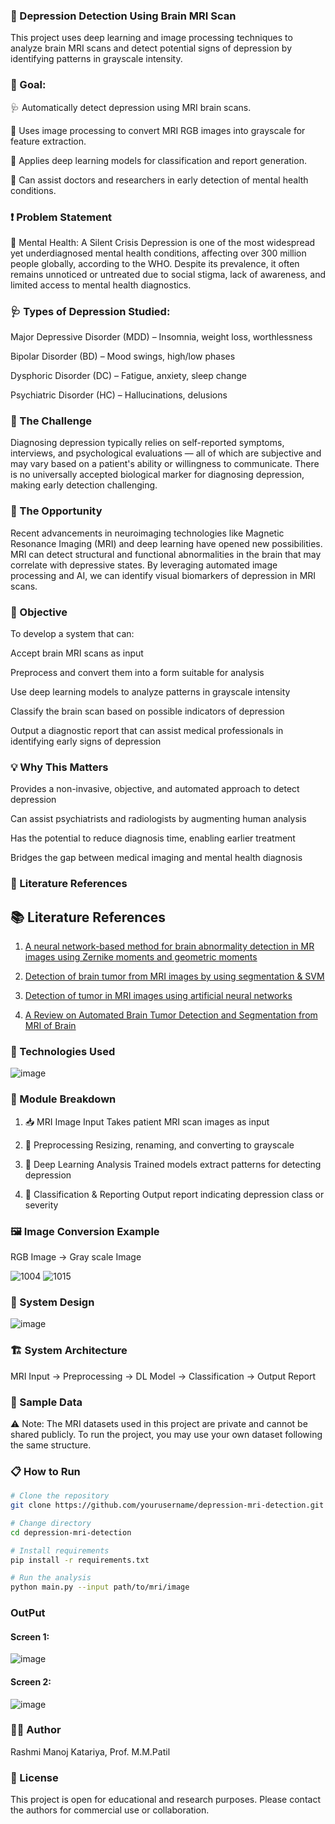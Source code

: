### 🧠 Depression Detection Using Brain MRI Scan
This project uses deep learning and image processing techniques to analyze brain MRI scans and detect potential signs of depression by identifying patterns in grayscale intensity.

### 🎯 Goal: 
🩺 Automatically detect depression using MRI brain scans.

🧠 Uses image processing to convert MRI RGB images into grayscale for feature extraction.

🤖 Applies deep learning models for classification and report generation.

🏥 Can assist doctors and researchers in early detection of mental health conditions.

### ❗ Problem Statement
🧠 Mental Health: A Silent Crisis
Depression is one of the most widespread yet underdiagnosed mental health conditions, affecting over 300 million people globally, according to the WHO. Despite its prevalence, it often remains unnoticed or untreated due to social stigma, lack of awareness, and limited access to mental health diagnostics.

### 🩺 Types of Depression Studied:
Major Depressive Disorder (MDD) – Insomnia, weight loss, worthlessness

Bipolar Disorder (BD) – Mood swings, high/low phases

Dysphoric Disorder (DC) – Fatigue, anxiety, sleep change

Psychiatric Disorder (HC) – Hallucinations, delusions

### 🧪 The Challenge
Diagnosing depression typically relies on self-reported symptoms, interviews, and psychological evaluations — all of which are subjective and may vary based on a patient's ability or willingness to communicate. There is no universally accepted biological marker for diagnosing depression, making early detection challenging.

### 🧬 The Opportunity
Recent advancements in neuroimaging technologies like Magnetic Resonance Imaging (MRI) and deep learning have opened new possibilities. MRI can detect structural and functional abnormalities in the brain that may correlate with depressive states. By leveraging automated image processing and AI, we can identify visual biomarkers of depression in MRI scans.

### 🎯 Objective
To develop a system that can:

Accept brain MRI scans as input

Preprocess and convert them into a form suitable for analysis

Use deep learning models to analyze patterns in grayscale intensity

Classify the brain scan based on possible indicators of depression

Output a diagnostic report that can assist medical professionals in identifying early signs of depression

### 💡 Why This Matters
Provides a non-invasive, objective, and automated approach to detect depression

Can assist psychiatrists and radiologists by augmenting human analysis

Has the potential to reduce diagnosis time, enabling earlier treatment

Bridges the gap between medical imaging and mental health diagnosis




### 🧪 Literature References
## 📚 Literature References

1. [ A neural network-based method for brain abnormality detection in MR images using Zernike moments and geometric moments](https://citeseerx.ist.psu.edu/document?repid=rep1&type=pdf&doi=7a713a9a3409f63f21215d7e03dbd3d457dcf04b)

2. [Detection of brain tumor from MRI images by using segmentation & SVM](https://www.researchgate.net/profile/Amit-Pimpalkar/publication/328784445_BRAIN_TUMOR_DETECTION_USING_OBJECT_LABELING_ALGORITHM_SVM/links/5be2e0f04585150b2ba57bec/BRAIN-TUMOR-DETECTION-USING-OBJECT-LABELING-ALGORITHM-SVM.pdf)
   
3. [Detection of tumor in MRI images using artificial neural networks](https://citeseerx.ist.psu.edu/document?repid=rep1&type=pdf&doi=31132cd944c914f7c2a71d098195b8e01d388eb1)
   
4. [A Review on Automated Brain Tumor Detection and Segmentation from MRI of Brain](https://arxiv.org/abs/1312.6150)


### 🧬 Technologies Used
![image](https://github.com/user-attachments/assets/eae0b432-1a99-474d-afc5-386401d683fb)

### 🧰 Module Breakdown
1. 📥 MRI Image Input
Takes patient MRI scan images as input

2. 🔧 Preprocessing
Resizing, renaming, and converting to grayscale

3. 🧠 Deep Learning Analysis
Trained models extract patterns for detecting depression

4. 📄 Classification & Reporting
Output report indicating depression class or severity

### 🖼️ Image Conversion Example

RGB Image -> Gray scale Image

![1004](https://github.com/user-attachments/assets/ef15a66d-3dbe-4717-aa93-6dc72686e930)  ![1015](https://github.com/user-attachments/assets/b2957184-3333-41c6-999a-76c8fc4aa5a9)


### 📌 System Design
![image](https://github.com/user-attachments/assets/680f66d5-f9c5-4631-a4cb-ec691e85aadb)


### 🏗️ System Architecture
MRI Input → Preprocessing → DL Model → Classification → Output Report

### 🧪 Sample Data
⚠️ Note: The MRI datasets used in this project are private and cannot be shared publicly.
To run the project, you may use your own dataset following the same structure.

### 📋 How to Run

```bash
# Clone the repository
git clone https://github.com/yourusername/depression-mri-detection.git

# Change directory
cd depression-mri-detection

# Install requirements
pip install -r requirements.txt

# Run the analysis
python main.py --input path/to/mri/image

```
### OutPut

#### Screen 1:

![image](https://github.com/user-attachments/assets/34e86bbd-cc92-4275-b13e-2e2ebedc1afb)

#### Screen 2:

![image](https://github.com/user-attachments/assets/58353ffd-ce3c-4383-abd7-7c56758a7891)


### 👩‍💻 Author
Rashmi Manoj Katariya, Prof. M.M.Patil

### 📄 License
This project is open for educational and research purposes. Please contact the authors for commercial use or collaboration.
